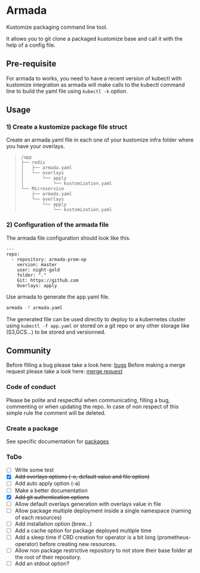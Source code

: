 # Armada

Kustomize packaging command line tool.

It allows you to git clone a packaged kustomize base and call it with the help of a config file.

## Pre-requisite

For armada to works, you need to have a recent version of kubectl with kustomize integration as armada will make calls to the kubectl command line to build the yaml file using `kubectl -k` option.

## Usage

### 1) Create a kustomize package file struct

Create an armada.yaml file in each one of your kustomize infra folder where you have your overlays.

> ```
> /app
> ├── redis
> │   ├── armada.yaml
> │   └── overlays
> │       └── apply
> │           └── kustomization.yaml
> └── Microservice
>     ├── armada.yaml
>     └── overlays
>         └── apply
>             └── kustomization.yaml
> ```

### 2) Configuration of the armada file

The armada file configuration should look like this.

```
--- 
repo:
  - repository: armada-prom-op
    version: master
    user: night-gold
    folder: "."
    Git: https://github.com
    Overlays: apply
```

Use armada to generate the app.yaml file.
```bash
armada -f armada.yaml
```

The generated file can be used directly to deploy to a kubernetes cluster using `kubectl -f app.yaml` or stored on a git repo or any other storage like (S3,GCS...) to be stored and versionned.

## Community

Before filling a bug please take a look here: [bugs](docs/bugs.md)
Before making a merge request please take a look here: [merge request](docs/mr.md) 

### Code of conduct 

Please be polite and respectful when communicating, filling a bug, commenting or when updating the repo. In case of non respect of this simple rule the comment will be deleted.  
### Create a package

See specific documentation for [packages](docs/packages.md)

### ToDo

 - [ ] Write some test
 - [x] ~~Add overlays options (-o, default value and file option)~~
 - [ ] Add auto apply option (-a)
 - [ ] Make a better documentation
 - [x] ~~Add git authentication options~~
 - [ ] Allow default overlays generation with overlays value in file
 - [ ] Allow package multiple deployment inside a single namespace (naming of each resources)
 - [ ] Add installation option (brew...)
 - [ ] Add a cache option for package deployed multiple time
 - [ ] Add a sleep time if CRD creation for operator is a bit long (prometheus-operator) before creating new resources.
 - [ ] Allow non package restrictive repository to not store their base folder at the root of their repository.
 - [ ] Add an stdout option?